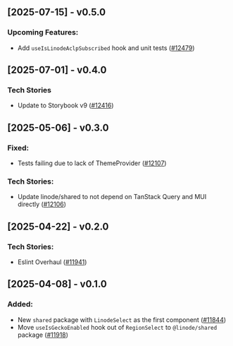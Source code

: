 ## [2025-07-15] - v0.5.0


### Upcoming Features:

- Add `useIsLinodeAclpSubscribed` hook and unit tests ([#12479](https://github.com/linode/manager/pull/12479))

## [2025-07-01] - v0.4.0

### Tech Stories

- Update to Storybook v9 ([#12416](https://github.com/linode/manager/pull/12416))

## [2025-05-06] - v0.3.0

### Fixed:

- Tests failing due to lack of ThemeProvider ([#12107](https://github.com/linode/manager/pull/12107))

### Tech Stories:

- Update linode/shared to not depend on TanStack Query and MUI directly ([#12106](https://github.com/linode/manager/pull/12106))

## [2025-04-22] - v0.2.0

### Tech Stories:

- Eslint Overhaul ([#11941](https://github.com/linode/manager/pull/11941))

## [2025-04-08] - v0.1.0

### Added:

- New `shared` package with `LinodeSelect` as the first component ([#11844](https://github.com/linode/manager/pull/11844))
- Move `useIsGeckoEnabled` hook out of `RegionSelect` to `@linode/shared` package ([#11918](https://github.com/linode/manager/pull/11918))
